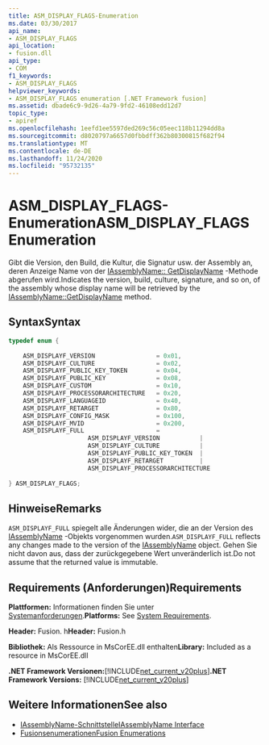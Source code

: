 ```yaml
---
title: ASM_DISPLAY_FLAGS-Enumeration
ms.date: 03/30/2017
api_name:
- ASM_DISPLAY_FLAGS
api_location:
- fusion.dll
api_type:
- COM
f1_keywords:
- ASM_DISPLAY_FLAGS
helpviewer_keywords:
- ASM_DISPLAY_FLAGS enumeration [.NET Framework fusion]
ms.assetid: dbade6c9-9d26-4a79-9fd2-46108edd12d7
topic_type:
- apiref
ms.openlocfilehash: 1eefd1ee5597ded269c56c05eec118b11294dd8a
ms.sourcegitcommit: d8020797a6657d0fbbdff362b80300815f682f94
ms.translationtype: MT
ms.contentlocale: de-DE
ms.lasthandoff: 11/24/2020
ms.locfileid: "95732135"
---
```

# <a name="asm_display_flags-enumeration"></a><span data-ttu-id="5bd09-102">ASM_DISPLAY_FLAGS-Enumeration</span><span class="sxs-lookup"><span data-stu-id="5bd09-102">ASM_DISPLAY_FLAGS Enumeration</span></span>

<span data-ttu-id="5bd09-103">Gibt die Version, den Build, die Kultur, die Signatur usw. der Assembly an, deren Anzeige Name von der [IAssemblyName:: GetDisplayName](iassemblyname-getdisplayname-method.md) -Methode abgerufen wird.</span><span class="sxs-lookup"><span data-stu-id="5bd09-103">Indicates the version, build, culture, signature, and so on, of the assembly whose display name will be retrieved by the [IAssemblyName::GetDisplayName](iassemblyname-getdisplayname-method.md) method.</span></span>  
  
## <a name="syntax"></a><span data-ttu-id="5bd09-104">Syntax</span><span class="sxs-lookup"><span data-stu-id="5bd09-104">Syntax</span></span>  
  
```cpp  
typedef enum {  
  
    ASM_DISPLAYF_VERSION                 = 0x01,  
    ASM_DISPLAYF_CULTURE                 = 0x02,  
    ASM_DISPLAYF_PUBLIC_KEY_TOKEN        = 0x04,  
    ASM_DISPLAYF_PUBLIC_KEY              = 0x08,  
    ASM_DISPLAYF_CUSTOM                  = 0x10,  
    ASM_DISPLAYF_PROCESSORARCHITECTURE   = 0x20,  
    ASM_DISPLAYF_LANGUAGEID              = 0x40,  
    ASM_DISPLAYF_RETARGET                = 0x80,  
    ASM_DISPLAYF_CONFIG_MASK             = 0x100,  
    ASM_DISPLAYF_MVID                    = 0x200,  
    ASM_DISPLAYF_FULL                    =
                      ASM_DISPLAYF_VERSION           |
                      ASM_DISPLAYF_CULTURE           |
                      ASM_DISPLAYF_PUBLIC_KEY_TOKEN  |
                      ASM_DISPLAYF_RETARGET          |
                      ASM_DISPLAYF_PROCESSORARCHITECTURE  
  
} ASM_DISPLAY_FLAGS;  
```  
  
## <a name="remarks"></a><span data-ttu-id="5bd09-105">Hinweise</span><span class="sxs-lookup"><span data-stu-id="5bd09-105">Remarks</span></span>  

 <span data-ttu-id="5bd09-106">`ASM_DISPLAYF_FULL` spiegelt alle Änderungen wider, die an der Version des [IAssemblyName](iassemblyname-interface.md) -Objekts vorgenommen wurden.</span><span class="sxs-lookup"><span data-stu-id="5bd09-106">`ASM_DISPLAYF_FULL` reflects any changes made to the version of the [IAssemblyName](iassemblyname-interface.md) object.</span></span> <span data-ttu-id="5bd09-107">Gehen Sie nicht davon aus, dass der zurückgegebene Wert unveränderlich ist.</span><span class="sxs-lookup"><span data-stu-id="5bd09-107">Do not assume that the returned value is immutable.</span></span>  
  
## <a name="requirements"></a><span data-ttu-id="5bd09-108">Requirements (Anforderungen)</span><span class="sxs-lookup"><span data-stu-id="5bd09-108">Requirements</span></span>  

 <span data-ttu-id="5bd09-109">**Plattformen:** Informationen finden Sie unter [Systemanforderungen](../../get-started/system-requirements.md).</span><span class="sxs-lookup"><span data-stu-id="5bd09-109">**Platforms:** See [System Requirements](../../get-started/system-requirements.md).</span></span>  
  
 <span data-ttu-id="5bd09-110">**Header:** Fusion. h</span><span class="sxs-lookup"><span data-stu-id="5bd09-110">**Header:** Fusion.h</span></span>  
  
 <span data-ttu-id="5bd09-111">**Bibliothek:** Als Ressource in MsCorEE.dll enthalten</span><span class="sxs-lookup"><span data-stu-id="5bd09-111">**Library:** Included as a resource in MsCorEE.dll</span></span>  
  
 <span data-ttu-id="5bd09-112">**.NET Framework Versionen:**[!INCLUDE[net_current_v20plus](../../../../includes/net-current-v20plus-md.md)]</span><span class="sxs-lookup"><span data-stu-id="5bd09-112">**.NET Framework Versions:** [!INCLUDE[net_current_v20plus](../../../../includes/net-current-v20plus-md.md)]</span></span>  
  
## <a name="see-also"></a><span data-ttu-id="5bd09-113">Weitere Informationen</span><span class="sxs-lookup"><span data-stu-id="5bd09-113">See also</span></span>

- [<span data-ttu-id="5bd09-114">IAssemblyName-Schnittstelle</span><span class="sxs-lookup"><span data-stu-id="5bd09-114">IAssemblyName Interface</span></span>](iassemblyname-interface.md)
- [<span data-ttu-id="5bd09-115">Fusionsenumerationen</span><span class="sxs-lookup"><span data-stu-id="5bd09-115">Fusion Enumerations</span></span>](fusion-enumerations.md)
